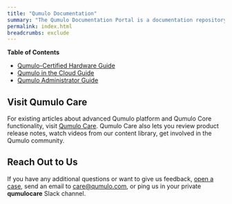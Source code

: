 ```yaml
---
title: "Qumulo Documentation"
summary: "The Qumulo Documentation Portal is a documentation repository that uses <a href="https://www.writethedocs.org/guide/docs-as-code/">docs-as-code principles</a> and contains information and guidance about Qumulo-certified hardware platforms, Qumulo in the cloud, and Qumulo Core functionality and configuration."
permalink: index.html
breadcrumbs: exclude
---
```


**Table of Contents**
* [Qumulo-Certified Hardware Guide](hardware-guide/)
* [Qumulo in the Cloud Guide](cloud-guide/)
* [Qumulo Administrator Guide](administrator-guide/)

## Visit Qumulo Care
For existing articles about advanced Qumulo platform and Qumulo Core functionality, visit [Qumulo Care](https://care.qumulo.com/hc/en-us). Qumulo Care also lets you review product release notes, watch videos from our content library, get involved in the Qumulo community.

## Reach Out to Us
If you have any additional questions or want to give us feedback, [open a case](https://care.qumulo.com/hc/en-us/requests/new), send an email to [care@qumulo.com](mailto:care@qumulo.com), or ping us in your private **qumulocare** Slack channel.
